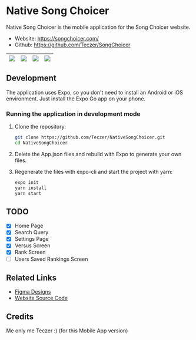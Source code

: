 # Native Song Choicer

Native Song Choicer is the mobile application for the Song Choicer website.
- Website: https://songchoicer.com/
- Github: https://github.com/Teczer/SongChoicer

| ![](https://res.cloudinary.com/dw3mwclgk/image/upload/v1721238938/Screenshot_2024-07-17-19-12-34-222_com.teczer.myapp_egbqsl.jpg) | ![](https://res.cloudinary.com/dw3mwclgk/image/upload/v1720987519/screen-3_mtsmnw.jpg) | ![](https://res.cloudinary.com/dw3mwclgk/image/upload/v1721238938/Screenshot_2024-07-17-19-23-11-543_com.teczer.myapp_lzxmvs.jpg) | ![](https://res.cloudinary.com/dw3mwclgk/image/upload/v1721238937/Screenshot_2024-07-17-19-12-02-050_com.teczer.myapp_rmyfaz.jpg)
| ------------------------------- | ----------------------------------- | ------------------------------------ | ------------------------------------ |

## Development
The application uses Expo, so you don't need to install an Android or iOS environment. Just install the Expo Go app on your phone.

### Running the application in development mode
1. Clone the repository:
   ```sh
   git clone https://github.com/Teczer/NativeSongChoicer.git
   cd NativeSongChoicer
   ```
   
2. Delete the App.json files and rebuild with Expo to generate your own files.
   
3. Regenerate the files with expo-cli and start the project with yarn:
   ```sh
   expo init
   yarn install
   yarn start
   ```

## TODO
- [x] Home Page
- [x] Search Query
- [x] Settings Page
- [x] Versus Screen
- [x] Rank Screen
- [ ] Users Saved Rankings Screen

## Related Links
- [Figma Designs](https://www.figma.com/design/uFFGo34UwNxmp9UlusClCb/%F0%9F%8E%B5-Song-Choicer?node-id=0-1&t=yQHqwoEN8vOs9gZy-1)
- [Website Source Code](https://github.com/Teczer/SongChoicer)

## Credits 
Me only me Teczer :) (for this Mobile App version) 

